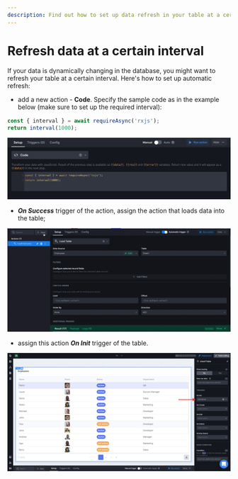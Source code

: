 ```yaml
---
description: Find out how to set up data refresh in your table at a certain interval
---
```


# Refresh data at a certain interval

If your data is dynamically changing in the database, you might want to refresh your table at a certain interval. Here's how to set up automatic refresh:

* add a new action - **Code**. Specify the sample code as in the example below (make sure to set up the required interval):

```javascript
const { interval } = await requireAsync('rxjs');
return interval(1000);
```

![](<../../.gitbook/assets/Screenshot 2022-03-24 at 12.31.35.png>)

* _**On Success**_ trigger of the action, assign the action that loads data into the table;

![](../../.gitbook/assets/codeOpt.gif)

* assign this action _**On Init**_ trigger of the table.

![](<../../.gitbook/assets/Screenshot 2022-03-24 at 10.50.14.png>)
